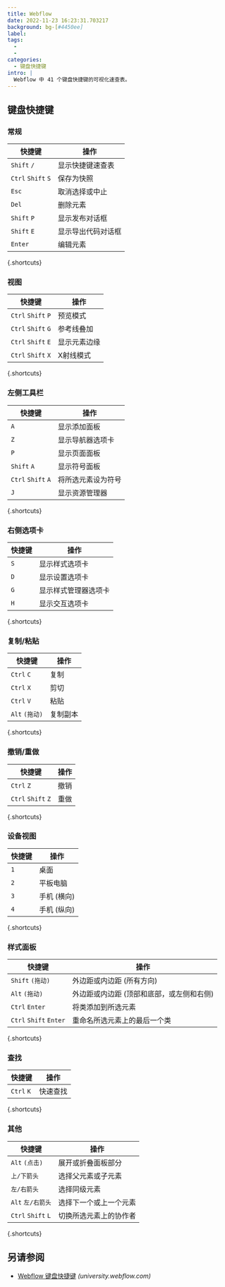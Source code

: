 ```yaml
---
title: Webflow
date: 2022-11-23 16:23:31.703217
background: bg-[#4450ee]
label:
tags:
  -
  -
categories:
  - 键盘快捷键
intro: |
  Webflow 中 41 个键盘快捷键的可视化速查表。
---
```


## 键盘快捷键

### 常规

| 快捷键             | 操作                     |
| ------------------ | ------------------------ |
| `Shift` `/`        | 显示快捷键速查表         |
| `Ctrl` `Shift` `S` | 保存为快照               |
| `Esc`              | 取消选择或中止           |
| `Del`              | 删除元素                 |
| `Shift` `P`        | 显示发布对话框           |
| `Shift` `E`        | 显示导出代码对话框       |
| `Enter`            | 编辑元素                 |

{.shortcuts}

### 视图

| 快捷键             | 操作             |
| ------------------ | ------------------ |
| `Ctrl` `Shift` `P` | 预览模式         |
| `Ctrl` `Shift` `G` | 参考线叠加       |
| `Ctrl` `Shift` `E` | 显示元素边缘     |
| `Ctrl` `Shift` `X` | X射线模式        |

{.shortcuts}

### 左侧工具栏

| 快捷键             | 操作                         |
| ------------------ | ------------------------------ |
| `A`                | 显示添加面板                 |
| `Z`                | 显示导航器选项卡             |
| `P`                | 显示页面面板                 |
| `Shift` `A`        | 显示符号面板                 |
| `Ctrl` `Shift` `A` | 将所选元素设为符号           |
| `J`                | 显示资源管理器               |

{.shortcuts}

### 右侧选项卡

| 快捷键 | 操作                 |
| -------- | ---------------------- |
| `S`      | 显示样式选项卡         |
| `D`      | 显示设置选项卡         |
| `G`      | 显示样式管理器选项卡   |
| `H`      | 显示交互选项卡         |

{.shortcuts}

### 复制/粘贴

| 快捷键         | 操作    |
| -------------- | --------- |
| `Ctrl` `C`     | 复制      |
| `Ctrl` `X`     | 剪切      |
| `Ctrl` `V`     | 粘贴      |
| `Alt` `(拖动)` | 复制副本  |

{.shortcuts}

### 撤销/重做

| 快捷键             | 操作 |
| ------------------ | ------ |
| `Ctrl` `Z`         | 撤销   |
| `Ctrl` `Shift` `Z` | 重做   |

{.shortcuts}

### 设备视图

| 快捷键 | 操作            |
| -------- | ----------------- |
| `1`      | 桌面            |
| `2`      | 平板电脑        |
| `3`      | 手机 (横向)     |
| `4`      | 手机 (纵向)     |

{.shortcuts}

### 样式面板

| 快捷键                 | 操作                                                  |
| ---------------------- | ----------------------------------------------------- |
| `Shift` `(拖动)`       | 外边距或内边距 (所有方向)                             |
| `Alt` `(拖动)`         | 外边距或内边距 (顶部和底部，或左侧和右侧)             |
| `Ctrl` `Enter`         | 将类添加到所选元素                                    |
| `Ctrl` `Shift` `Enter` | 重命名所选元素上的最后一个类                          |

{.shortcuts}

### 查找

| 快捷键     | 操作     |
| ---------- | ---------- |
| `Ctrl` `K` | 快速查找 |

{.shortcuts}

### 其他

| 快捷键             | 操作                                     |
| ------------------ | ---------------------------------------- |
| `Alt` `(点击)`     | 展开或折叠面板部分                       |
| `上/下箭头`        | 选择父元素或子元素                       |
| `左/右箭头`        | 选择同级元素                             |
| `Alt` `左/右箭头`  | 选择下一个或上一个元素                   |
| `Ctrl` `Shift` `L` | 切换所选元素上的协作者                   |

{.shortcuts}

## 另请参阅

- [Webflow 键盘快捷键](https://university.webflow.com/article/keyboard-shortcuts-in-the-webflow-designer)
  _(university.webflow.com)_
